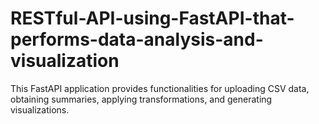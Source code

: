 # RESTful-API-using-FastAPI-that-performs-data-analysis-and-visualization
This FastAPI application provides functionalities for uploading CSV data, obtaining summaries, applying transformations, and generating visualizations.
